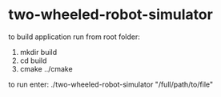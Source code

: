 # two-wheeled-robot-simulator

to build application run from root folder:
1. mkdir build
2. cd build 
3. cmake ../cmake

to run enter:
./two-wheeled-robot-simulator "/full/path/to/file"

